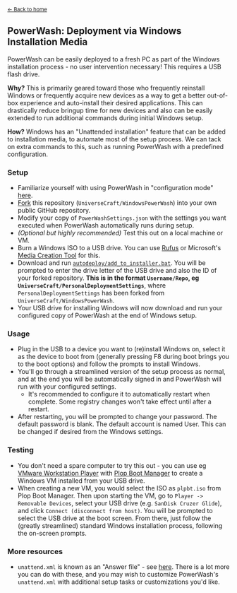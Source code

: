 <sup>[← Back to home](https://github.com/UniverseCraft/WindowsPowerWash/tree/main/README.md)</sup>

## PowerWash: Deployment via Windows Installation Media

PowerWash can be easily deployed to a fresh PC as part of the Windows installation process - no user intervention necessary! This requires a USB flash drive.

**Why?** This is primarily geared toward those who frequently reinstall Windows or frequently acquire new devices as a way to get a better out-of-box experience and auto-install their desired applications. This can drastically reduce bringup time for new devices and also can be easily extended to run additional commands during initial Windows setup.

**How?** Windows has an "Unattended installation" feature that can be added to installation media, to automate most of the setup process. We can tack on extra commands to this, such as running PowerWash with a predefined configuration.

### Setup
- Familiarize yourself with using PowerWash in "configuration mode" [here](https://github.com/UniverseCraft/WindowsPowerWash/tree/main/docs/USAGE_CONFIG.md).
- [Fork](https://docs.github.com/en/get-started/quickstart/fork-a-repo) this repository (`UniverseCraft/WindowsPowerWash`) into your own public GitHub repository.
- Modify your copy of `PowerWashSettings.json` with the settings you want executed when PowerWash automatically runs during setup.
- *(Optional but highly recommended)* Test this out on a local machine or VM.
- Burn a Windows ISO to a USB drive. You can use [Rufus](https://github.com/pbatard/rufus/releases/) or Microsoft's [Media Creation Tool](https://www.microsoft.com/en-us/software-download/windows10) for this.
- Download and run [`autodeploy/add_to_installer.bat`](https://github.com/UniverseCraft/WindowsPowerWash/tree/main/autodeploy/add_to_installer.bat). You will be prompted to enter the drive letter of the USB drive and also the ID of your forked repository. **This is in the format `Username/Repo`, eg `UniverseCraft/PersonalDeploymentSettings`**, where `PersonalDeploymentSettings` has been forked from `UniverseCraft/WindowsPowerWash`.
- Your USB drive for installing Windows will now download and run your configured copy of PowerWash at the end of Windows setup.

### Usage
- Plug in the USB to a device you want to (re)install Windows on, select it as the device to boot from (generally pressing F8 during boot brings you to the boot options) and follow the prompts to install Windows.
- You'll go through a streamlined version of the setup process as normal, and at the end you will be automatically signed in and PowerWash will run with your configured settings.
  - It's recommended to configure it to automatically restart when complete. Some registry changes won't take effect until after a restart.
- After restarting, you will be prompted to change your password. The default password is blank. The default account is named User. This can be changed if desired from the Windows settings.

### Testing
- You don't need a spare computer to try this out - you can use eg [VMware Workstation Player](https://www.vmware.com/products/workstation-player.html) with [Plop Boot Manager](https://www.plop.at/en/bootmanager/download.html) to create a Windows VM installed from your USB drive.
- When creating a new VM, you would select the ISO as `plpbt.iso` from Plop Boot Manager. Then upon starting the VM, go to `Player -> Removable Devices`, select your USB drive (e.g. `SanDisk Cruzer Glide`), and click `Connect (disconnect from host)`. You will be prompted to select the USB drive at the boot screen. From there, just follow the (greatly streamlined) standard Windows installation process, following the on-screen prompts.

### More resources
- `unattend.xml` is known as an "Answer file" - see [here](https://learn.microsoft.com/en-us/windows-hardware/manufacture/desktop/update-windows-settings-and-scripts-create-your-own-answer-file-sxs?view=windows-10). There is a lot more you can do with these, and you may wish to customize PowerWash's `unattend.xml` with additional setup tasks or customizations you'd like.

